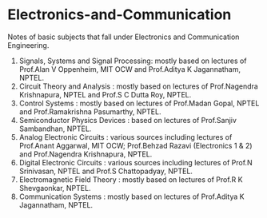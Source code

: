 # Electronics-and-Communication
Notes of basic subjects that fall under Electronics and Communication Engineering. 

1. Signals, Systems and Signal Processing: mostly based on lectures of Prof.Alan V Oppenheim, MIT OCW and Prof.Aditya K Jagannatham, NPTEL.
2. Circuit Theory and Analysis : mostly based on lectures of Prof.Nagendra Krishnapura, NPTEL and Prof.S C Dutta Roy, NPTEL.
3. Control Systems : mostly based on lectures of Prof.Madan Gopal, NPTEL and Prof.Ramakrishna Pasumarthy, NPTEL.
6. Semiconductor Physics Devices : based on lectures of Prof.Sanjiv Sambandhan, NPTEL.
5. Analog Electronic Circuits : various sources including lectures of Prof.Anant Aggarwal, MIT OCW; Prof.Behzad Razavi (Electronics 1 & 2) and Prof.Nagendra Krishnapura, NPTEL.
6. Digital Electronic Circuits : various sources including lectures of Prof.N Srinivasan, NPTEL and Prof.S Chattopadyay, NPTEL.
7. Electromagnetic Field Theory : mostly based on lectures of Prof.R K Shevgaonkar, NPTEL.
8. Communication Systems : mostly based on lectures of Prof.Aditya K Jagannatham, NPTEL. 
